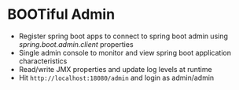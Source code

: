 # BOOTiful Admin
- Register spring boot apps to connect to spring boot admin using _spring.boot.admin.client_ properties
- Single admin console to monitor and view spring boot application characteristics
- Read/write JMX properties and update log levels at runtime
- Hit `http://localhost:18080/admin` and login as admin/admin 